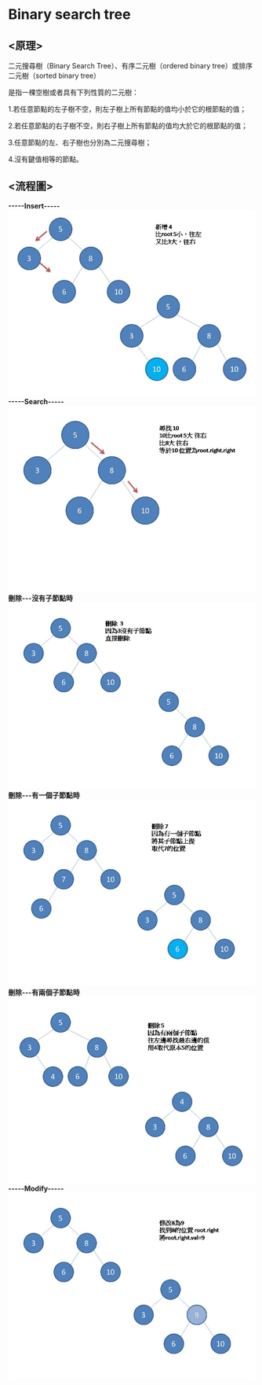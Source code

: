 # Binary search tree
## <原理>

  二元搜尋樹（Binary Search Tree）、有序二元樹（ordered binary tree）或排序二元樹（sorted binary tree）

  是指一棵空樹或者具有下列性質的二元樹：

  1.若任意節點的左子樹不空，則左子樹上所有節點的值均小於它的根節點的值；
  
  2.若任意節點的右子樹不空，則右子樹上所有節點的值均大於它的根節點的值；
  
  3.任意節點的左、右子樹也分別為二元搜尋樹；
  
  4.沒有鍵值相等的節點。

## <流程圖>

**-----Insert-----**
![image](https://github.com/sun-peihsuan/learning-note/raw/master/image/insert.JPG)
**-----Search-----**
![image](https://github.com/sun-peihsuan/learning-note/raw/master/image/search.JPG)
**刪除---沒有子節點時**
![image](https://github.com/sun-peihsuan/learning-note/raw/master/image/delete-0.JPG)
**刪除---有一個子節點時**
![image](https://github.com/sun-peihsuan/learning-note/raw/master/image/delete-1.JPG)
**刪除---有兩個子節點時**
![image](https://github.com/sun-peihsuan/learning-note/raw/master/image/delete-2.JPG)
**-----Modify-----**
![image](https://github.com/sun-peihsuan/learning-note/raw/master/image/%E7%B0%A1%E5%A0%B11.jpg)
